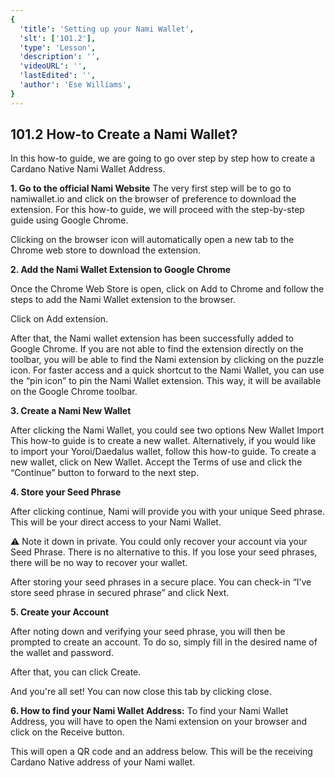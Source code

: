 ```yaml
---
{
  'title': 'Setting up your Nami Wallet',
  'slt': ['101.2'],
  'type': 'Lesson',
  'description': '',
  'videoURL': '',
  'lastEdited': '',
  'author': 'Ese Williams',
}
---
```


## **101.2 How-to Create a Nami Wallet?**

In this how-to guide, we are going to go over step by step how to create a Cardano Native Nami Wallet Address.

**1. Go to the official Nami Website**
The very first step will be to go to namiwallet.io and click on the browser of preference to download the extension. For this how-to guide, we will proceed with the step-by-step guide using Google Chrome.

Clicking on the browser icon will automatically open a new tab to the Chrome web store to download the extension.

**2. Add the Nami Wallet Extension to Google Chrome**

Once the Chrome Web Store is open, click on Add to Chrome and follow the steps to add the Nami Wallet extension to the browser.

Click on Add extension.

After that, the Nami wallet extension has been successfully added to Google Chrome. If you are not able to find the extension directly on the toolbar, you will be able to find the Nami extension by clicking on the puzzle icon.
For faster access and a quick shortcut to the Nami Wallet, you can use the “pin icon” to pin the Nami Wallet extension. This way, it will be available on the Google Chrome toolbar.

**3. Create a Nami New Wallet**

After clicking the Nami Wallet, you could see two options
New Wallet
Import
This how-to guide is to create a new wallet. Alternatively, if you would like to import your Yoroi/Daedalus wallet, follow this how-to guide.
To create a new wallet, click on New Wallet. Accept the Terms of use and click the “Continue” button to forward to the next step.

**4. Store your Seed Phrase**

After clicking continue, Nami will provide you with your unique Seed phrase. This will be your direct access to your Nami Wallet.

⚠️ Note it down in private. You could only recover your account via your Seed Phrase. There is no alternative to this. If you lose your seed phrases, there will be no way to recover your wallet.

After storing your seed phrases in a secure place. You can check-in “I’ve store seed phrase in secured phrase” and click Next.

**5. Create your Account**

After noting down and verifying your seed phrase, you will then be prompted to create an account. To do so, simply fill in the desired name of the wallet and password.

After that, you can click Create.

And you're all set! You can now close this tab by clicking close.

**6. How to find your Nami Wallet Address:**
To find your Nami Wallet Address, you will have to open the Nami extension on your browser and click on the Receive button.

This will open a QR code and an address below. This will be the receiving Cardano Native address of your Nami wallet.
